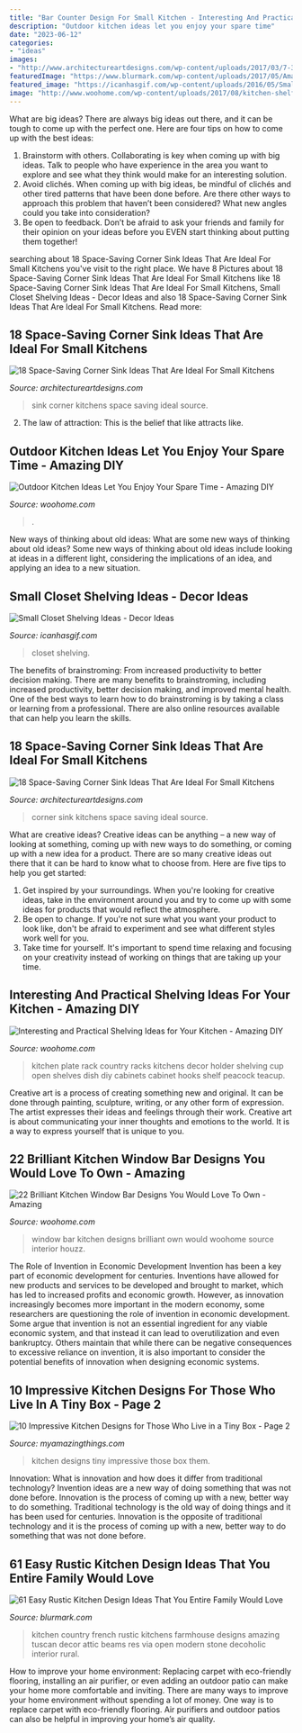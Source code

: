 ```yaml
---
title: "Bar Counter Design For Small Kitchen - Interesting And Practical Shelving Ideas For Your Kitchen"
description: "Outdoor kitchen ideas let you enjoy your spare time"
date: "2023-06-12"
categories:
- "ideas"
images:
- "http://www.architectureartdesigns.com/wp-content/uploads/2017/03/7-3.jpg"
featuredImage: "https://www.blurmark.com/wp-content/uploads/2017/05/Amazing-Rustic-Kitchen-Decor.jpg"
featured_image: "https://icanhasgif.com/wp-content/uploads/2016/05/Small-Closet-Shelving-Ideas.jpg"
image: "http://www.woohome.com/wp-content/uploads/2017/08/kitchen-shelf-ideas-7.jpg"
---
```



What are big ideas?
There are always big ideas out there, and it can be tough to come up with the perfect one. Here are four tips on how to come up with the best ideas: 
1. Brainstorm with others. Collaborating is key when coming up with big ideas. Talk to people who have experience in the area you want to explore and see what they think would make for an interesting solution. 
2. Avoid clichés. When coming up with big ideas, be mindful of clichés and other tired patterns that have been done before. Are there other ways to approach this problem that haven’t been considered? What new angles could you take into consideration? 
3. Be open to feedback. Don’t be afraid to ask your friends and family for their opinion on your ideas before you EVEN start thinking about putting them together!

	

		
searching about 18 Space-Saving Corner Sink Ideas That Are Ideal For Small Kitchens you've visit to the right place. We have 8 Pictures about 18 Space-Saving Corner Sink Ideas That Are Ideal For Small Kitchens like 18 Space-Saving Corner Sink Ideas That Are Ideal For Small Kitchens, Small Closet Shelving Ideas - Decor Ideas and also 18 Space-Saving Corner Sink Ideas That Are Ideal For Small Kitchens. Read more:
		
    
## 18 Space-Saving Corner Sink Ideas That Are Ideal For Small Kitchens

<img loading=lazy src="http://www.architectureartdesigns.com/wp-content/uploads/2017/03/3-3.jpg" onerror="this.onerror=null;this.src='https://tse4.mm.bing.net/th?id=OIP.8Qd-iG9UX5WBaD4ZbFkYrwAAAA&amp;pid=15.1';" alt="18 Space-Saving Corner Sink Ideas That Are Ideal For Small Kitchens">

_Source: architectureartdesigns.com_

>sink corner kitchens space saving ideal source. 

	

2. The law of attraction: This is the belief that like attracts like.

    
## Outdoor Kitchen Ideas Let You Enjoy Your Spare Time - Amazing DIY

<img loading=lazy src="https://www.woohome.com/wp-content/uploads/2014/02/outdoor-kitchen-4.jpg" onerror="this.onerror=null;this.src='https://tse1.mm.bing.net/th?id=OIP.jcxSXCNgDdbCiHqAuxVTmAHaKe&amp;pid=15.1';" alt="Outdoor Kitchen Ideas Let You Enjoy Your Spare Time - Amazing DIY">

_Source: woohome.com_

>. 

	

New ways of thinking about old ideas: What are some new ways of thinking about old ideas?
Some new ways of thinking about old ideas include looking at ideas in a different light, considering the implications of an idea, and applying an idea to a new situation.

    
## Small Closet Shelving Ideas - Decor Ideas

<img loading=lazy src="https://icanhasgif.com/wp-content/uploads/2016/05/Small-Closet-Shelving-Ideas.jpg" onerror="this.onerror=null;this.src='https://tse2.mm.bing.net/th?id=OIP.ssqf6V2Ky-8n8i5wUo_ccAHaLI&amp;pid=15.1';" alt="Small Closet Shelving Ideas - Decor Ideas">

_Source: icanhasgif.com_

>closet shelving. 

	

The benefits of brainstroming: From increased productivity to better decision making.
There are many benefits to brainstroming, including increased productivity, better decision making, and improved mental health. One of the best ways to learn how to do brainstroming is by taking a class or learning from a professional. There are also online resources available that can help you learn the skills.

    
## 18 Space-Saving Corner Sink Ideas That Are Ideal For Small Kitchens

<img loading=lazy src="http://www.architectureartdesigns.com/wp-content/uploads/2017/03/7-3.jpg" onerror="this.onerror=null;this.src='https://tse1.mm.bing.net/th?id=OIP.NJ3R0gzDllX822D_QxeIWwHaLD&amp;pid=15.1';" alt="18 Space-Saving Corner Sink Ideas That Are Ideal For Small Kitchens">

_Source: architectureartdesigns.com_

>corner sink kitchens space saving ideal source. 

	

What are creative ideas?
Creative ideas can be anything – a new way of looking at something, coming up with new ways to do something, or coming up with a new idea for a product. There are so many creative ideas out there that it can be hard to know what to choose from. Here are five tips to help you get started: 
1) Get inspired by your surroundings. When you're looking for creative ideas, take in the environment around you and try to come up with some ideas for products that would reflect the atmosphere. 
2) Be open to change. If you're not sure what you want your product to look like, don't be afraid to experiment and see what different styles work well for you. 
3) Take time for yourself. It's important to spend time relaxing and focusing on your creativity instead of working on things that are taking up your time.

    
## Interesting And Practical Shelving Ideas For Your Kitchen - Amazing DIY

<img loading=lazy src="http://www.woohome.com/wp-content/uploads/2017/08/kitchen-shelf-ideas-7.jpg" onerror="this.onerror=null;this.src='https://tse4.mm.bing.net/th?id=OIP.ZaZDsPaHquCIXM61_mHXjQHaLW&amp;pid=15.1';" alt="Interesting and Practical Shelving Ideas for Your Kitchen - Amazing DIY">

_Source: woohome.com_

>kitchen plate rack country racks kitchens decor holder shelving cup open shelves dish diy cabinets cabinet hooks shelf peacock teacup. 

	

Creative art is a process of creating something new and original. It can be done through painting, sculpture, writing, or any other form of expression. The artist expresses their ideas and feelings through their work. Creative art is about communicating your inner thoughts and emotions to the world. It is a way to express yourself that is unique to you.

    
## 22 Brilliant Kitchen Window Bar Designs You Would Love To Own - Amazing

<img loading=lazy src="https://www.woohome.com/wp-content/uploads/2015/06/Window-Bar-Ideas-WooHome-21.jpg" onerror="this.onerror=null;this.src='https://tse4.mm.bing.net/th?id=OIP.Gj5gJNM2ULW8sJfb2xn9-wHaLH&amp;pid=15.1';" alt="22 Brilliant Kitchen Window Bar Designs You Would Love To Own - Amazing">

_Source: woohome.com_

>window bar kitchen designs brilliant own would woohome source interior houzz. 

	

The Role of Invention in Economic Development
Invention has been a key part of economic development for centuries. Inventions have allowed for new products and services to be developed and brought to market, which has led to increased profits and economic growth. 
However, as innovation increasingly becomes more important in the modern economy, some researchers are questioning the role of invention in economic development. Some argue that invention is not an essential ingredient for any viable economic system, and that instead it can lead to overutilization and even bankruptcy. Others maintain that while there can be negative consequences to excessive reliance on invention, it is also important to consider the potential benefits of innovation when designing economic systems.

    
## 10 Impressive Kitchen Designs For Those Who Live In A Tiny Box - Page 2

<img loading=lazy src="http://myamazingthings.com/wp-content/uploads/2017/01/kitchen10-2.jpg" onerror="this.onerror=null;this.src='https://tse2.mm.bing.net/th?id=OIP.eZWFsX3xIoiTHxXVC1r6vQHaJ3&amp;pid=15.1';" alt="10 Impressive Kitchen Designs for Those Who Live in a Tiny Box - Page 2">

_Source: myamazingthings.com_

>kitchen designs tiny impressive those box them. 

	

Innovation: What is innovation and how does it differ from traditional technology?
Invention ideas are a new way of doing something that was not done before. Innovation is the process of coming up with a new, better way to do something. Traditional technology is the old way of doing things and it has been used for centuries. Innovation is the opposite of traditional technology and it is the process of coming up with a new, better way to do something that was not done before.

    
## 61 Easy Rustic Kitchen Design Ideas That You Entire Family Would Love

<img loading=lazy src="https://www.blurmark.com/wp-content/uploads/2017/05/Amazing-Rustic-Kitchen-Decor.jpg" onerror="this.onerror=null;this.src='https://tse4.mm.bing.net/th?id=OIP.b6n2iOsvuvengJLKtiNjBAHaKJ&amp;pid=15.1';" alt="61 Easy Rustic Kitchen Design Ideas That You Entire Family Would Love">

_Source: blurmark.com_

>kitchen country french rustic kitchens farmhouse designs amazing tuscan decor attic beams res via open modern stone decoholic interior rural. 

	

How to improve your home environment: Replacing carpet with eco-friendly flooring, installing an air purifier, or even adding an outdoor patio can make your home more comfortable and inviting.
There are many ways to improve your home environment without spending a lot of money. One way is to replace carpet with eco-friendly flooring. Air purifiers and outdoor patios can also be helpful in improving your home’s air quality.

